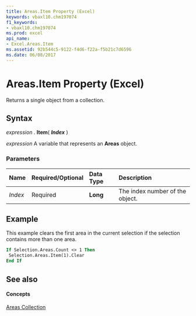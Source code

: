 ```yaml
---
title: Areas.Item Property (Excel)
keywords: vbaxl10.chm197074
f1_keywords:
- vbaxl10.chm197074
ms.prod: excel
api_name:
- Excel.Areas.Item
ms.assetid: 92b544c5-9122-f4d6-f22a-f5b21c7d6596
ms.date: 06/08/2017
---
```



# Areas.Item Property (Excel)

Returns a single object from a collection.


## Syntax

 _expression_ . **Item**( **_Index_** )

 _expression_ A variable that represents an **Areas** object.


### Parameters



|**Name**|**Required/Optional**|**Data Type**|**Description**|
|:-----|:-----|:-----|:-----|
| _Index_|Required| **Long**|The index number of the object.|

## Example

This example clears the first area in the current selection if the selection contains more than one area.


```vb
If Selection.Areas.Count <> 1 Then 
 Selection.Areas.Item(1).Clear 
End If
```


## See also


#### Concepts


[Areas Collection](areas-object-excel.md)

